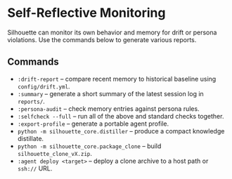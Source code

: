 # Self-Reflective Monitoring

Silhouette can monitor its own behavior and memory for drift or persona violations.
Use the commands below to generate various reports.

## Commands
- `:drift-report` – compare recent memory to historical baseline using `config/drift.yml`.
- `:summary` – generate a short summary of the latest session log in `reports/`.
- `:persona-audit` – check memory entries against persona rules.
- `:selfcheck --full` – run all of the above and standard checks together.
- `:export-profile` – generate a portable agent profile.
- `python -m silhouette_core.distiller` – produce a compact knowledge distillate.
- `python -m silhouette_core.package_clone` – build `silhouette_clone_vX.zip`.
- `:agent deploy <target>` – deploy a clone archive to a host path or `ssh://` URL.
